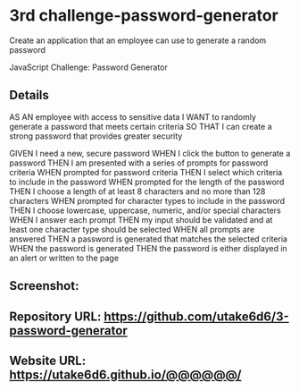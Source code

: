 <h1>3rd challenge-password-generator
</h1>
Create an application that an employee can use to generate a random password
<p>
JavaScript Challenge: Password Generator
</p>
<h2>
Details
</h2>
<p>
AS AN employee with access to sensitive data
I WANT to randomly generate a password that meets certain criteria
SO THAT I can create a strong password that provides greater security
</p>
<p>
GIVEN I need a new, secure password
WHEN I click the button to generate a password
THEN I am presented with a series of prompts for password criteria
WHEN prompted for password criteria
THEN I select which criteria to include in the password
WHEN prompted for the length of the password
THEN I choose a length of at least 8 characters and no more than 128 characters
WHEN prompted for character types to include in the password
THEN I choose lowercase, uppercase, numeric, and/or special characters
WHEN I answer each prompt
THEN my input should be validated and at least one character type should be selected
WHEN all prompts are answered
THEN a password is generated that matches the selected criteria
WHEN the password is generated
THEN the password is either displayed in an alert or written to the page
</p>
<h2>
Screenshot:
</h2>
<h2>
Repository URL:
<a href="https://github.com/utake6d6/3-password-generator"</a>https://github.com/utake6d6/3-password-generator</a>
</h2>
<h2>
Website URL:
<a href="https://utake6d6.github.io/@@@@@@@/"</a>https://utake6d6.github.io/@@@@@@/</a>
</h2>


